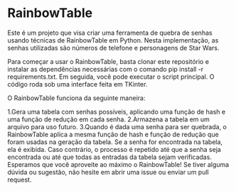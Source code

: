 # RainbowTable
Este é um projeto que visa criar uma ferramenta de quebra de senhas usando técnicas de RainbowTable em Python. Nesta implementação, as senhas utilizadas são números de telefone e personagens de Star Wars.

Para começar a usar o RainbowTable, basta clonar este repositório e instalar as dependências necessárias com o comando pip install -r requirements.txt. Em seguida, você pode executar o script principal. O código roda sob uma interface feita em TKinter.

O RainbowTable funciona da seguinte maneira:

1.Gera uma tabela com senhas possíveis, aplicando uma função de hash e uma função de redução em cada senha.
2.Armazena a tabela em um arquivo para uso futuro.
3.Quando é dada uma senha para ser quebrada, o RainbowTable aplica a mesma função de hash e função de redução que foram usadas na geração da tabela. Se a senha for encontrada na tabela, ela é exibida. Caso contrário, o processo é repetido até que a senha seja encontrada ou até que todas as entradas da tabela sejam verificadas.
Esperamos que você aproveite ao máximo o RainbowTable! Se tiver alguma dúvida ou sugestão, não hesite em abrir uma issue ou enviar um pull request.

